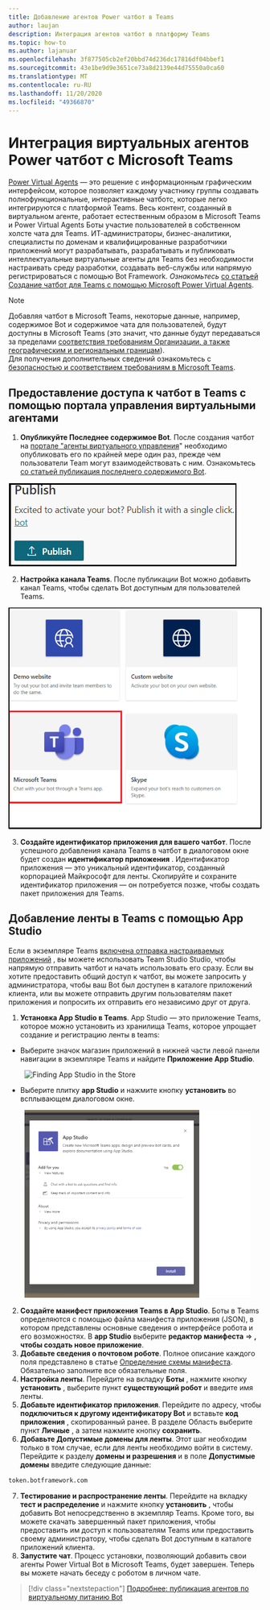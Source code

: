 ```yaml
---
title: Добавление агентов Power чатбот в Teams
author: laujan
description: Интеграция агентов чатбот в платформу Teams
ms.topic: how-to
ms.author: lajanuar
ms.openlocfilehash: 3f877505cb2ef20bbd74d236dc17816df04bbef1
ms.sourcegitcommit: 43e1be9d9e3651ce73a8d2139e44d75550a0ca60
ms.translationtype: MT
ms.contentlocale: ru-RU
ms.lasthandoff: 11/20/2020
ms.locfileid: "49366870"
---
```

# <a name="integrate-a-power-virtual-agents-chatbot-with-microsoft-teams"></a>Интеграция виртуальных агентов Power чатбот с Microsoft Teams

[Power Virtual Agents](/power-virtual-agents/fundamentals-what-is-power-virtual-agents) — это решение с информационным графическим интерфейсом, которое позволяет каждому участнику группы создавать полнофункциональные, интерактивные чатботс, которые легко интегрируются с платформой Teams. Весь контент, созданный в виртуальном агенте, работает естественным образом в Microsoft Teams и Power Virtual Agents Боты участие пользователей в собственном холсте чата для Teams. ИТ-администраторы, бизнес-аналитики, специалисты по доменам и квалифицированные разработчики приложений могут разрабатывать, разрабатывать и публиковать интеллектуальные виртуальные агенты для Teams без необходимости настраивать среду разработки, создавать веб-службы или напрямую регистрироваться с помощью Bot Framework.  *Ознакомьтесь* [со статьей Создание чатбот для Teams с помощью Microsoft Power Virtual Agents](../what-are-bots.md#create-a-chatbot-for-teams-with-microsoft-power-virtual-agents).

> [!NOTE]
> Добавляя чатбот в Microsoft Teams, некоторые данные, например, содержимое Bot и содержимое чата для пользователей, будут доступны в Microsoft Teams (это значит, что данные будут передаваться за пределами [соответствия требованиям Организации, а также географическим и региональным границам](/power-virtual-agents/data-location)). <br/>
> Для получения дополнительных сведений ознакомьтесь с [безопасностью и соответствием требованиям в Microsoft Teams](/MicrosoftTeams/security-compliance-overview).

## <a name="make-your-chatbot-available-in-teams-via-the-power-virtual-agents-portal"></a>Предоставление доступа к чатбот в Teams с помощью портала управления виртуальными агентами

1. **Опубликуйте Последнее содержимое Bot**.  После создания чатбот на [портале "агенты виртуального управления](https://powervirtualagents.microsoft.com)" необходимо опубликовать его по крайней мере один раз, прежде чем пользователи Team могут взаимодействовать с ним. Ознакомьтесь [со статьей публикация последнего содержимого Bot](/power-virtual-agents/publication-fundamentals-publish-channels#publish-the-latest-bot-content).

![Публикация на портале виртуальных агентов управления питанием](../../assets/images/pva-publish.png)

2. **Настройка канала Teams**. После публикации Bot можно добавить канал Teams, чтобы сделать Bot доступным для пользователей Teams.

![каналы на портале виртуальных агентов управления питанием](../../assets/images/pva-channels.png)

3. **Создайте идентификатор приложения для вашего чатбот**.  После успешного добавления канала Teams в чатбот в диалоговом окне будет создан **идентификатор приложения** . Идентификатор приложения — это уникальный идентификатор, созданный корпорацией Майкрософт для ленты.  Скопируйте и сохраните идентификатор приложения — он потребуется позже, чтобы создать пакет приложения для Teams.

## <a name="add-your-bot-to-teams-using-app-studio"></a>Добавление ленты в Teams с помощью App Studio

Если в экземпляре Teams [включена отправка настраиваемых приложений](/microsoftteams/admin-settings) , вы можете использовать Team Studio Studio, чтобы напрямую отправить чатбот и начать использовать его сразу. Если вы хотите предоставить общий доступ к чатбот, вы можете запросить у администратора, чтобы ваш Bot был доступен в каталоге приложений клиента, или вы можете отправить другим пользователям пакет приложения и попросить их отправить его независимо друг от друга.

1. **Установка App Studio в Teams**. App Studio — это приложение Teams, которое можно установить из хранилища Teams, которое упрощает создание и регистрацию ленты в teams: 

  * Выберите значок магазин приложений в нижней части левой панели навигации в экземпляре Teams и найдите **Приложение App Studio**.
>

&emsp;&emsp; <img  width="450px" alt="Finding App Studio in the Store" src="/msteams-docs/msteams-platform/assets/images/get-started/app-studio-store.png"/>   

  * Выберите плитку **app Studio** и нажмите кнопку **установить** во всплывающем диалоговом окне.
>
&emsp;&emsp; <img  width="450px" alt="Installing App Studio" src="../../assets/images/get-started/app-studio-install.png"/>

2. **Создайте манифест приложения Teams в App Studio**.  Боты в Teams определяются с помощью файла манифеста приложения (JSON), в котором представлены основные сведения о интерфейсе робота и его возможностях. В **app Studio** выберите **редактор манифеста**   =>  **, чтобы создать новое приложение**.
3. **Добавьте сведения о почтовом роботе**. Полное описание каждого поля представлено в статье [Определение схемы манифеста](../../resources/schema/manifest-schema.md). Обязательно заполните все обязательные поля.
4. **Настройка ленты**. Перейдите на вкладку **Боты** , нажмите кнопку **установить** , выберите пункт **существующий робот** и введите имя ленты.
5. **Добавьте идентификатор приложения**. Перейдите по адресу, чтобы **подключиться к другому идентификатору Bot** и вставьте **код приложения** , скопированный ранее. В разделе Область выберите пункт **Личные** , а затем нажмите кнопку **сохранить**.
6. **Добавьте Допустимые домены для ленты**.  Этот шаг необходим только в том случае, если для ленты необходимо войти в систему. Перейдите к разделу **домены и разрешения** и в поле **Допустимые домены** введите следующие данные:

```bash
token.botframework.com
```

7.  **Тестирование и распространение ленты**. Перейдите на вкладку **тест и распределение** и нажмите кнопку **установить** , чтобы добавить Bot непосредственно в экземпляр Teams. Кроме того, вы можете скачать завершенный пакет приложения, чтобы предоставить им доступ к пользователям Teams или предоставить своему администратору, чтобы сделать Bot доступным в каталоге приложений клиента.
8. **Запустите чат**. Процесс установки, позволяющий добавить свои агенты Power Virtual Bot в Microsoft Teams, будет завершен. Теперь вы можете начать беседу с роботом в личном чате.

> [!div class="nextstepaction"]
> [Подробнее: публикация агентов по виртуальному питанию Bot](/power-virtual-agents/publication-fundamentals-publish-channels)
